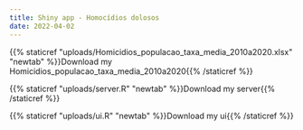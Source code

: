 ```yaml
---
title: Shiny app - Homocídios dolosos
date: 2022-04-02
---
```


<!-- <style> -->
<!-- body { -->
<!--   text-align: justify; -->
<!--   font-size: 12pt; -->
<!--   } -->
<!-- </style> -->




{{% staticref "uploads/Homicidios_populacao_taxa_media_2010a2020.xlsx" "newtab" %}}Download my Homicidios_populacao_taxa_media_2010a2020{{% /staticref %}}

{{% staticref "uploads/server.R" "newtab" %}}Download my server{{% /staticref %}}

{{% staticref "uploads/ui.R" "newtab" %}}Download my ui{{% /staticref %}}
